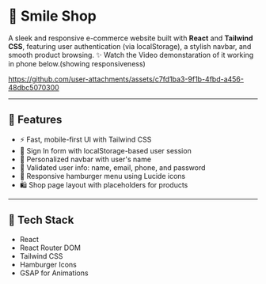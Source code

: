 # 🛒 Smile Shop

A sleek and responsive e-commerce website built with **React** and **Tailwind CSS**, featuring user authentication (via localStorage), a stylish navbar, and smooth product browsing. ✨ Watch the Video demonstaration of it working in phone below.(showing responsiveness)


https://github.com/user-attachments/assets/c7fd1ba3-9f1b-4fbd-a456-48dbc5070300

---

## 🚀 Features

- ⚡ Fast, mobile-first UI with Tailwind CSS  
- 🔐 Sign In form with localStorage-based user session  
- 👤 Personalized navbar with user's name  
- 🧾 Validated user info: name, email, phone, and password  
- 📱 Responsive hamburger menu using Lucide icons  
- 🛍️ Shop page layout with placeholders for products  

---

## 🧰 Tech Stack

- React
- React Router DOM
- Tailwind CSS
- Hamburger Icons
- GSAP for Animations 


